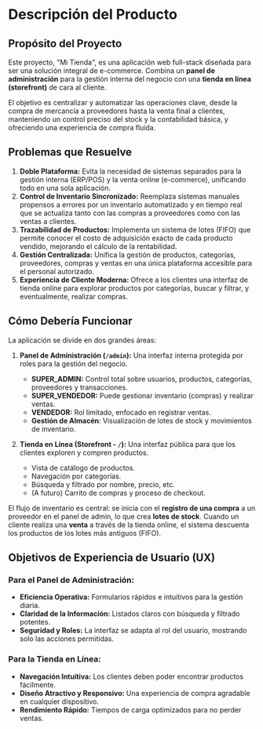 # Descripción del Producto

## Propósito del Proyecto

Este proyecto, "Mi Tienda", es una aplicación web full-stack diseñada para ser una solución integral de e-commerce. Combina un **panel de administración** para la gestión interna del negocio con una **tienda en línea (storefront)** de cara al cliente.

El objetivo es centralizar y automatizar las operaciones clave, desde la compra de mercancía a proveedores hasta la venta final a clientes, manteniendo un control preciso del stock y la contabilidad básica, y ofreciendo una experiencia de compra fluida.

## Problemas que Resuelve

1.  **Doble Plataforma:** Evita la necesidad de sistemas separados para la gestión interna (ERP/POS) y la venta online (e-commerce), unificando todo en una sola aplicación.
2.  **Control de Inventario Sincronizado:** Reemplaza sistemas manuales propensos a errores por un inventario automatizado y en tiempo real que se actualiza tanto con las compras a proveedores como con las ventas a clientes.
3.  **Trazabilidad de Productos:** Implementa un sistema de lotes (FIFO) que permite conocer el costo de adquisición exacto de cada producto vendido, mejorando el cálculo de la rentabilidad.
4.  **Gestión Centralizada:** Unifica la gestión de productos, categorías, proveedores, compras y ventas en una única plataforma accesible para el personal autorizado.
5.  **Experiencia de Cliente Moderna:** Ofrece a los clientes una interfaz de tienda online para explorar productos por categorías, buscar y filtrar, y eventualmente, realizar compras.

## Cómo Debería Funcionar

La aplicación se divide en dos grandes áreas:

1.  **Panel de Administración (`/admin`):** Una interfaz interna protegida por roles para la gestión del negocio.
    -   **SUPER_ADMIN:** Control total sobre usuarios, productos, categorías, proveedores y transacciones.
    -   **SUPER_VENDEDOR:** Puede gestionar inventario (compras) y realizar ventas.
    -   **VENDEDOR:** Rol limitado, enfocado en registrar ventas.
    -   **Gestión de Almacén**: Visualización de lotes de stock y movimientos de inventario.

2.  **Tienda en Línea (Storefront - `/`):** Una interfaz pública para que los clientes exploren y compren productos.
    -   Vista de catálogo de productos.
    -   Navegación por categorías.
    -   Búsqueda y filtrado por nombre, precio, etc.
    -   (A futuro) Carrito de compras y proceso de checkout.

El flujo de inventario es central: se inicia con el **registro de una compra** a un proveedor en el panel de admin, lo que crea **lotes de stock**. Cuando un cliente realiza una **venta** a través de la tienda online, el sistema descuenta los productos de los lotes más antiguos (FIFO).

## Objetivos de Experiencia de Usuario (UX)

### Para el Panel de Administración:

-   **Eficiencia Operativa:** Formularios rápidos e intuitivos para la gestión diaria.
-   **Claridad de la Información:** Listados claros con búsqueda y filtrado potentes.
-   **Seguridad y Roles:** La interfaz se adapta al rol del usuario, mostrando solo las acciones permitidas.

### Para la Tienda en Línea:

-   **Navegación Intuitiva:** Los clientes deben poder encontrar productos fácilmente.
-   **Diseño Atractivo y Responsivo:** Una experiencia de compra agradable en cualquier dispositivo.
-   **Rendimiento Rápido:** Tiempos de carga optimizados para no perder ventas.